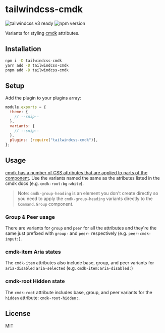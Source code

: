 # tailwindcss-cmdk

![tailwindcss v3
    ready](https://img.shields.io/badge/tailwindcss-v3%20ready-0F172A?logo=tailwindcss&style=flat&labelColor=38bdf8&logoColor=ffffff)
![npm version](https://img.shields.io/npm/v/tailwindcss-cmdk.svg)

Variants for styling [cmdk](https://github.com/pacocoursey/cmdk) attributes.

## Installation

```sh
npm i -D tailwindcss-cmdk
yarn add -D tailwindcss-cmdk
pnpm add -D tailwindcss-cmdk
```

## Setup

Add the plugin to your plugins array:

```js
module.exports = {
  theme: {
    // --snip--
  },
  variants: {
    // --snip--
  },
  plugins: [require("tailwindcss-cmdk")],
};
```

## Usage

[cmdk has a number of CSS attributes that are applied to parts of the component](https://github.com/pacocoursey/cmdk#parts-and-styling). Use the variants named the same as the atributes listed in the cmdk docs (e.g. `cmdk-root:bg-white`).

> Note: `cmdk-group-heading` is an element you don't create directly so you need to apply the `cmdk-group-heading` variants directly to the `Command.Group` component.

### Group & Peer usage

There are variants for `group` and `peer` for all the attributes and they're the same just prefixed with `group-` and `peer-` respectively (e.g. `peer-cmdk-input:`).

### cmdk-item Aria states

The `cmdk-item` attributes also include base, group, and peer variants for `aria-disabled` `aria-selected` (e.g. `cmdk-item:aria-disabled:`)

### cmdk-root Hidden state

The `cmdk-root` attribute includes base, group, and peer variants for the `hidden` attribute: `cmdk-root-hidden:`.

## License

MIT

<!--
[![tailwindcss v3 ready](https://img.shields.io/badge/tailwindcss-v3%20ready-0F172A?logo=tailwindcss&style=flat&labelColor=38bdf8&logoColor=ffffff)](https://tailwindcss.com)
[![npm version](https://img.shields.io/npm/v/tailwindcss-cmdk.svg)](https://www.npmjs.com/package/tailwindcss-cmdk)
 -->
